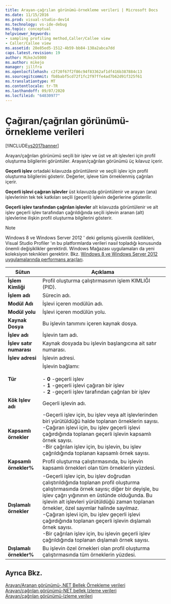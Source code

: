 ```yaml
---
title: Arayan-çağrılan görünümü-örnekleme verileri | Microsoft Docs
ms.date: 11/15/2016
ms.prod: visual-studio-dev14
ms.technology: vs-ide-debug
ms.topic: conceptual
helpviewer_keywords:
- sampling profiling method,Caller/Callee view
- Caller/Callee view
ms.assetid: 28e85ed5-1512-4b59-bb84-138a2abca7dd
caps.latest.revision: 19
author: MikeJo5000
ms.author: mikejo
manager: jillfra
ms.openlocfilehash: c2f20f67f2f86c94f83362af1df416b387884c13
ms.sourcegitcommit: fb8babf5cd72f1fc2f97ffe4ad7b62d91f325f61
ms.translationtype: MT
ms.contentlocale: tr-TR
ms.lasthandoff: 09/07/2020
ms.locfileid: "64830977"
---
```

# <a name="caller--callee-view---sampling-data"></a>Çağıran/çağrılan görünümü-örnekleme verileri
[!INCLUDE[vs2017banner](../includes/vs2017banner.md)]

Arayan/çağrılan görünümü seçili bir işlev ve üst ve alt işlevleri için profil oluşturma bilgilerini görüntüler. Arayan/çağrılan görünümü üç kılavuz içerir.  
  
 **Geçerli işlev** ortadaki kılavuzda görüntülenir ve seçili işlev için profil oluşturma bilgilerini gösterir. Değerler, işleve tüm örneklenmiş çağrıları içerir.  
  
 **Geçerli işlevi çağıran işlevler** üst kılavuzda görüntülenir ve arayan (ana) işlevlerinin tek tek katkıları seçili (geçerli) işlevin değerlerine gösterilir.  
  
 **Geçerli işlev tarafından çağrılan işlevler** alt kılavuzda görüntülenir ve alt işlev geçerli işlev tarafından çağrıldığında seçili işlevin aranan (alt) işlevlerine ilişkin profil oluşturma bilgilerini gösterir.  
  
> [!NOTE]
> Windows 8 ve Windows Server 2012 ' deki gelişmiş güvenlik özellikleri, Visual Studio Profiler 'ın bu platformlarda verileri nasıl topladığı konusunda önemli değişiklikler gerektirdi. Windows Mağazası uygulamaları da yeni koleksiyon teknikleri gerektirir. Bkz. [Windows 8 ve Windows Server 2012 uygulamalarında performans araçları](../profiling/performance-tools-on-windows-8-and-windows-server-2012-applications.md).  
  
|Sütun|Açıklama|  
|------------|-----------------|  
|**İşlem Kimliği**|Profil oluşturma çalıştırmasının işlem KIMLIĞI (PID).|  
|**İşlem adı**|Sürecin adı.|  
|**Modül Adı**|İşlevi içeren modülün adı.|  
|**Modül yolu**|İşlevi içeren modülün yolu.|  
|**Kaynak Dosya**|Bu işlevin tanımını içeren kaynak dosya.|  
|**İşlev adı**|İşlevin tam adı.|  
|**İşlev satır numarası**|Kaynak dosyada bu işlevin başlangıcına ait satır numarası.|  
|**İşlev adresi**|İşlevin adresi.|  
|**Tür**|İşlevin bağlamı:<br /><br /> -   **0** -geçerli işlev<br />-   **1** -geçerli işlevi çağıran bir işlev<br />-   **2** -geçerli işlev tarafından çağrılan bir işlev|  
|**Kök Işlev adı**|Geçerli işlevin adı.|  
|**Kapsamlı örnekler**|-Geçerli işlev için, bu işlev veya alt işlevlerinden biri yürütüldüğü halde toplanan örneklerin sayısı.<br />-Çağıran işlevi için, bu işlev geçerli işlevi çağırdığında toplanan geçerli işlevin kapsamlı örnek sayısı.<br />-Bir çağrılan işlev için, bu işlevin, bu işlev çağrıldığında toplanan kapsamlı örnek sayısı.|  
|**Kapsamlı örnekler%**|Profil oluşturma çalıştırmasında, bu işlevin kapsamlı örnekleri olan tüm örneklerin yüzdesi.|  
|**Dışlamalı örnekler**|-Geçerli işlev için, bu işlev doğrudan çalıştırıldığında toplanan profil oluşturma çalıştırmasında örnek sayısı; diğer bir deyişle, bu işlev çağrı yığınının en üstünde olduğunda. Bu işlevin alt işlevleri yürütüldüğü zaman toplanan örnekler, özel sayımlar halinde sayılmaz.<br />-Çağıran işlevi için, bu işlev geçerli işlevi çağırdığında toplanan geçerli işlevin dışlamalı örnek sayısı.<br />-Bir çağrılan işlev için, bu işlevin geçerli işlev çağrıldığında toplanan dışlamalı örnek sayısı.|  
|**Dışlamalı örnekler%**|Bu işlevin özel örnekleri olan profil oluşturma çalıştırmasında tüm örneklerin yüzdesi.|  
  
## <a name="see-also"></a>Ayrıca Bkz.  
 [Arayan/Aranan görünümü-.NET Bellek Örnekleme verileri](../profiling/caller-callee-view-dotnet-memory-sampling-data.md)   
 [Arayan/çağrılan görünümü-NET bellek Izleme verileri](../profiling/caller-callee-view-net-memory-instrumentation-data.md)   
 [Arayan/çağrılan görünümü-Izleme verileri](../profiling/caller-callee-view-instrumentation-data.md)
